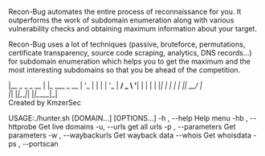 Recon-Bug automates the entire process of reconnaissance for you. It outperforms the work of subdomain enumeration along with various vulnerability checks and obtaining maximum information about your target.

Recon-Bug uses a lot of techniques (passive, bruteforce, permutations, certificate transparency, source code scraping, analytics, DNS records...) for subdomain enumeration which helps you to get the maximum and the most interesting subdomains so that you be ahead of the competition.

 |__  _   _ _ __ | |_ ___ _ __ 
| '_ \| | | | '_ \| __/ _ \ '__|
| | | | |_| | | | | ||  __/ |   
|_| |_|\__,_|_| |_|\__\___|_|   
         Created by KmzerSec  

USAGE:./hunter.sh [DOMAIN...] [OPTIONS...]
	-h , --help    Help menu 
	-hb , --httprobe Get live domains
	-u, --urls get all urls
	-p , --parameters Get parameters
	-w , --waybackurls Get wayback data
	--whois      Get whoisdata
	-ps , --portscan
